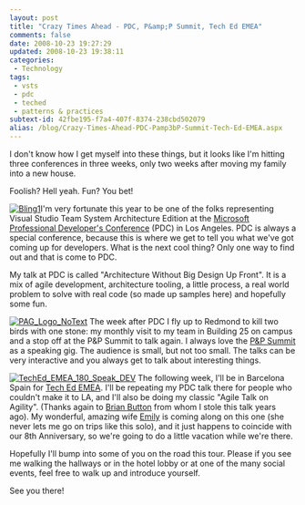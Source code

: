 ```yaml
---
layout: post
title: "Crazy Times Ahead - PDC, P&amp;P Summit, Tech Ed EMEA"
comments: false
date: 2008-10-23 19:27:29
updated: 2008-10-23 19:38:11
categories:
 - Technology
tags:
 - vsts
 - pdc
 - teched
 - patterns & practices
subtext-id: 42fbe195-f7a4-407f-8374-238cbd502079
alias: /blog/Crazy-Times-Ahead-PDC-Pamp3bP-Summit-Tech-Ed-EMEA.aspx
---
```



I don't know how I get myself into these things, but it looks like I'm hitting three conferences in three weeks, only two weeks after moving my family into a new house.

Foolish? Hell yeah. Fun? You bet!

[![Bling1](/images/blog/WindowsLiveWriter/CrazyTimesAheadPDCPPSummitTechEdEMEA_11E5B/Bling1_3.jpg)](http://www.microsoftpdc.com/)I'm very fortunate this year to be one of the folks representing Visual Studio Team System Architecture Edition at the [Microsoft Professional Developer's Conference](http://www.microsoftpdc.com/) (PDC) in Los Angeles. PDC is always a special conference, because this is where we get to tell you what we've got coming up for developers. What is the next cool thing? Only one way to find out and that is come to PDC.

My talk at PDC is called "Architecture Without Big Design Up Front". It is a mix of agile development, architecture tooling, a little process, a real world problem to solve with real code (so made up samples here) and hopefully some fun.

[![PAG_Logo_NoText](/images/blog/WindowsLiveWriter/CrazyTimesAheadPDCPPSummitTechEdEMEA_11E5B/PAG_Logo_NoText_1.png)](http://www.pnpsummit.com/) The week after PDC I fly up to Redmond to kill two birds with one stone: my monthly visit to my team in Building 25 on campus and a stop off at the P&P Summit to talk again. I always love the [P&P Summit](http://www.pnpsummit.com/) as a speaking gig. The audience is small, but not too small. The talks can be very interactive and you always get to talk about interesting things.

[![TechEd_EMEA_180_Speak_DEV](/images/blog/WindowsLiveWriter/CrazyTimesAheadPDCPPSummitTechEdEMEA_11E5B/TechEd_EMEA_180_Speak_DEV_3.jpg)](http://www.microsoft.com/emea/teched2008/developer/registration/) The following week, I'll be in Barcelona Spain for [Tech Ed EMEA](http://www.microsoft.com/emea/teched2008/developer/registration/). I'll be repeating my PDC talk there for people who couldn't make it to LA, and I'll also be doing my classic "Agile Talk on Agility". (Thanks again to [Brian Button](http://www.agileprogrammer.com/oneagilecoder/) from whom I stole this talk years ago). My wonderful, amazing wife [Emily](http://blogs.provost.org/emily/) is coming along on this one (she never lets me go on trips like this solo), and it just happens to coincide with our 8th Anniversary, so we're going to do a little vacation while we're there.

Hopefully I'll bump into some of you on the road this tour. Please if you see me walking the hallways or in the hotel lobby or at one of the many social events, feel free to walk up and introduce yourself.

See you there!
